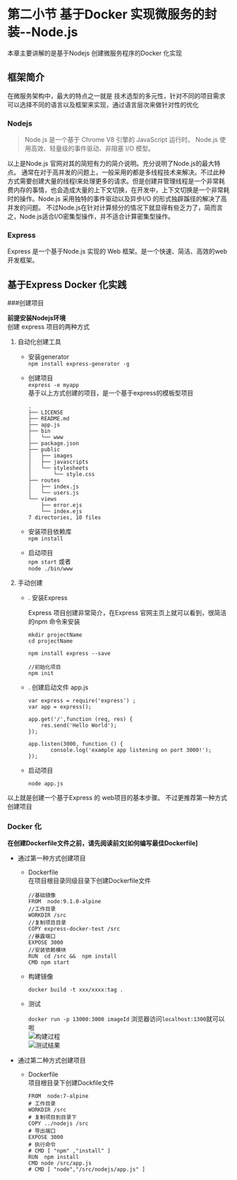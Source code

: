 # 第二小节 基于Docker 实现微服务的封装--Node.js  

本章主要讲解的是基于Nodejs 创建微服务程序的Docker 化实现  

## 框架简介

在微服务架构中，最大的特点之一就是 技术选型的多元性，针对不同的项目需求可以选择不同的语言以及框架来实现，通过语言层次来做针对性的优化    


### Nodejs    

> Node.js 是一个基于 Chrome V8 引擎的 JavaScript 运行时。 Node.js 使用高效、轻量级的事件驱动、非阻塞 I/O 模型。 

以上是Node.js 官网对其的简短有力的简介说明。充分说明了Node.js的最大特点。 
通常在对于高并发的问题上，一般采用的都是多线程技术来解决。不过此种方式需要创建大量的线程l来处理更多的请求。但是创建并管理线程是一个非常耗费内存的事情，也会造成大量的上下文切换，在开发中，上下文切换是一个非常耗时的操作。Node.js 采用独特的事件驱动以及异步I/O 的形式独辟蹊径的解决了高并发的问题。 不过Node.js在针对计算频分的情况下就显得有些乏力了，简而言之，Node.js适合I/O密集型操作，并不适合计算密集型操作。   

### Express  
Express 是一个基于Node.js 实现的 Web 框架。是一个快速、简洁、高效的web开发框架。  


## 基于Express Docker 化实践   

###创建项目   

__前提安装Nodejs环境__  
创建 express 项目的两种方式  
    
1. 自动化创建工具    
    * 安装generator  
        `npm install express-generator -g`  
    * 创建项目  
        `express -e myapp`  
        基于以上方式创建的项目，是一个基于express的模板型项目  
        
        ~~~
        .
        ├── LICENSE
        ├── README.md
        ├── app.js
        ├── bin
        │   └── www
        ├── package.json
        ├── public
        │   ├── images
        │   ├── javascripts
        │   └── stylesheets
        │       └── style.css
        ├── routes
        │   ├── index.js
        │   └── users.js
        └── views
            ├── error.ejs
            └── index.ejs
        7 directories, 10 files
        ~~~  
    * 安装项目依赖库  
        `npm install `  
    * 启动项目  
        `npm start` 或者  
        `node ./bin/www`

2. 手动创建  

    * . 安装Express 
    
        Express 项目创建非常简介，在Express 官网主页上就可以看到，很简洁的npm 命令来安装  
    
        ~~~
        mkdir projectName  
        cd projectName  
    
        npm install express --save
    
        //初始化项目  
        npm init 
        ~~~
  
    * . 创建启动文件 app.js  

        ~~~
        var express = require('express') ;  
        var app = express();

        app.get('/',function (req, res) {
            res.send('Hello World');
        });

        app.listen(3000, function () {
               console.log('example app listening on port 3000!'); 
        });
        ~~~  
    * 启动项目   
     
        `node app.js`  
        
    
以上就是创建一个基于Express 的 web项目的基本步骤。  不过更推荐第一种方式创建项目  


### Docker 化    
__在创建Dockerfile文件之前，请先阅读前文[如何编写最佳Dockerfile]__  

*  通过第一种方式创建项目  

    * Dockerfile   
        在项目根目录同级目录下创建Dockerfile文件  
        
        ~~~
        //基础镜像 
        FROM  node:9.1.0-alpine 
        //工作目录
        WORKDIR /src  
        //复制项目目录
        COPY express-docker-test /src 
        //暴露端口 
        EXPOSE 3000 
        //安装依赖模块 
        RUN  cd /src &&  npm install
        CMD npm start
        ~~~
    * 构建镜像   
     
        `docker build -t xxx/xxxx:tag .`  
    * 测试  
    
        `docker run -p 13000:3000 imageId` 
        浏览器访问`localhost:1300`就可以啦  
     ![构建过程]()  
     ![测试结果]()
     
 
  
*  通过第二种方式创建项目
 
    * Dockerfile  
        项目根目录下创建Dockfile文件  
        
        ~~~
        FROM  node:7-alpine
        # 工作目录  
        WORKDIR /src   
        # 复制项目到目录下  
        COPY ../nodejs /src   
        # 导出端口  
        EXPOSE 3000  
        # 执行命令
        # CMD [ "npm" ,"install" ]    
        RUN  npm install 
        CMD node /src/app.js  
        # CMD [ "node","/src/nodejs/app.js" ]          
        ~~~





